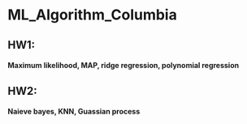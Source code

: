 # ML_Algorithm_Columbia

## HW1: 
#### Maximum likelihood, MAP, ridge regression, polynomial regression

## HW2:
#### Naieve bayes, KNN, Guassian process
